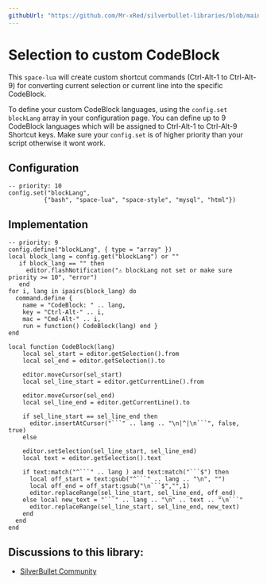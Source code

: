 ```yaml
---
githubUrl: "https://github.com/Mr-xRed/silverbullet-libraries/blob/main/SelectionToCodeblockToggle.md"
---
```


# Selection to custom CodeBlock

This `space-lua` will create custom shortcut commands (Ctrl-Alt-1 to Ctrl-Alt-9) for converting current selection or current line into the specific CodeBlock.

To define your custom CodeBlock languages, using the `config.set` `blockLang` array in your configuration page. You can define up to 9 CodeBlock languages which will be assigned to Ctrl-Alt-1 to Ctrl-Alt-9 Shortcut keys. Make sure your `config.set` is of higher priority than your script otherwise it wont work.

## Configuration

```space-lua
-- priority: 10
config.set("blockLang",
          {"bash", "space-lua", "space-style", "mysql", "html"})
```

## Implementation

```space-lua
-- priority: 9
config.define("blockLang", { type = "array" })
local block_lang = config.get("blockLang") or ""
   if block_lang == "" then 
     editor.flashNotification("⚠️ blockLang not set or make sure priority >= 10", "error")
   end
for i, lang in ipairs(block_lang) do
  command.define {
    name = "CodeBlock: " .. lang,
    key = "Ctrl-Alt-" .. i,
    mac = "Cmd-Alt-" .. i,
    run = function() CodeBlock(lang) end }
end

local function CodeBlock(lang) 
    local sel_start = editor.getSelection().from
    local sel_end = editor.getSelection().to 
    
    editor.moveCursor(sel_start) 
    local sel_line_start = editor.getCurrentLine().from
    
    editor.moveCursor(sel_end)
    local sel_line_end = editor.getCurrentLine().to

    if sel_line_start == sel_line_end then
      editor.insertAtCursor("```" .. lang .. "\n|^|\n```", false, true)
    else
    
    editor.setSelection(sel_line_start, sel_line_end)
    local text = editor.getSelection().text
    
    if text:match("^```" .. lang ) and text:match("```$") then 
      local off_start = text:gsub("^```" .. lang .. "\n", "")
      local off_end = off_start:gsub("\n```$","",1)
      editor.replaceRange(sel_line_start, sel_line_end, off_end)
    else local new_text = "```" .. lang .. "\n" .. text .. "\n```"
      editor.replaceRange(sel_line_start, sel_line_end, new_text) 
    end
  end
end
```


## Discussions to this library:
* [SilverBullet Community](https://community.silverbullet.md/t/space-script-selection-bash-codeblock/1544?u=mr.red)